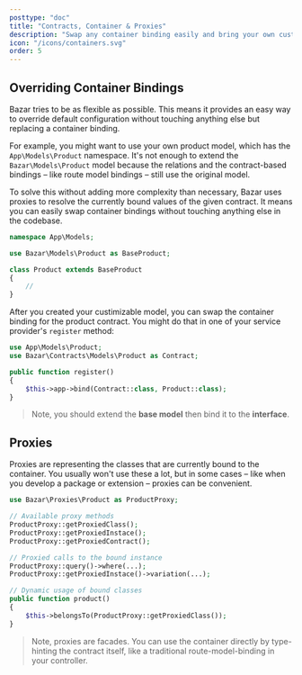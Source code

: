 ```yaml
---
posttype: "doc"
title: "Contracts, Container & Proxies"
description: "Swap any container binding easily and bring your own customized classes and logic."
icon: "/icons/containers.svg"
order: 5
---
```


## Overriding Container Bindings

Bazar tries to be as flexible as possible. This means it provides an easy way to override default configuration without touching anything else but replacing a container binding.

For example, you might want to use your own product model, which has the `App\Models\Product` namespace. It's not enough to extend the `Bazar\Models\Product` model because the relations and the contract-based bindings – like route model bindings – still use the original model.

To solve this without adding more complexity than necessary, Bazar uses proxies to resolve the currently bound values of the given contract. It means you can easily swap container bindings without touching anything else in the codebase.

```php
namespace App\Models;

use Bazar\Models\Product as BaseProduct;

class Product extends BaseProduct
{
    //
}
```

After you created your custimizable model, you can swap the container binding for the product contract. You might do that in one of your service provider's `register` method:

```php
use App\Models\Product;
use Bazar\Contracts\Models\Product as Contract;

public function register()
{
    $this->app->bind(Contract::class, Product::class);
}
```

> Note, you should extend the **base model** then bind it to the **interface**.

## Proxies

Proxies are representing the classes that are currently bound to the container. You usually won't use these a lot, but in some cases – like when you develop a package or extension – proxies can be convenient.

```php
use Bazar\Proxies\Product as ProductProxy;

// Available proxy methods
ProductProxy::getProxiedClass();
ProductProxy::getProxiedInstace();
ProductProxy::getProxiedContract();

// Proxied calls to the bound instance
ProductProxy::query()->where(...);
ProductProxy::getProxiedInstace()->variation(...);

// Dynamic usage of bound classes
public function product()
{
    $this->belongsTo(ProductProxy::getProxiedClass());
}
```

> Note, proxies are facades. You can use the container directly by type-hinting the contract itself, like a traditional route-model-binding in your controller.
